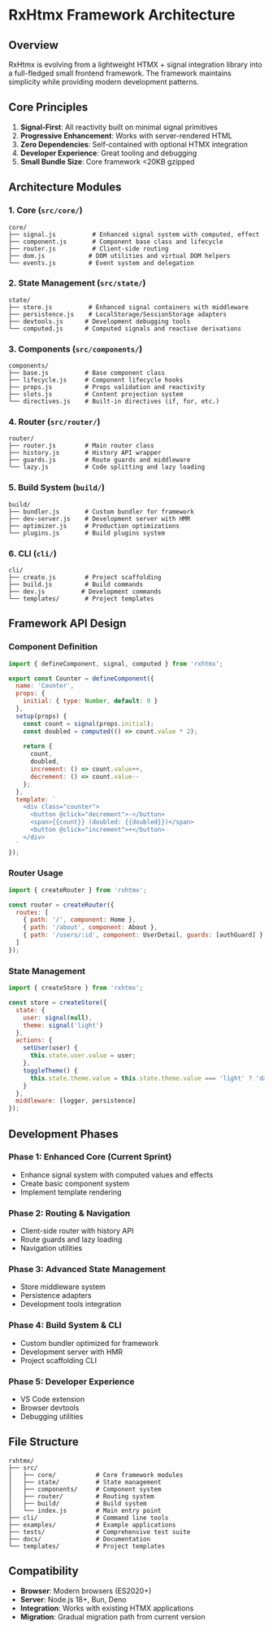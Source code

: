 # RxHtmx Framework Architecture

## Overview
RxHtmx is evolving from a lightweight HTMX + signal integration library into a full-fledged small frontend framework. The framework maintains simplicity while providing modern development patterns.

## Core Principles
1. **Signal-First**: All reactivity built on minimal signal primitives
2. **Progressive Enhancement**: Works with server-rendered HTML
3. **Zero Dependencies**: Self-contained with optional HTMX integration
4. **Developer Experience**: Great tooling and debugging
5. **Small Bundle Size**: Core framework <20KB gzipped

## Architecture Modules

### 1. Core (`src/core/`)
```
core/
├── signal.js          # Enhanced signal system with computed, effect
├── component.js       # Component base class and lifecycle
├── router.js          # Client-side routing
├── dom.js            # DOM utilities and virtual DOM helpers
└── events.js         # Event system and delegation
```

### 2. State Management (`src/state/`)
```
state/
├── store.js          # Enhanced signal containers with middleware
├── persistence.js    # LocalStorage/SessionStorage adapters
├── devtools.js      # Development debugging tools
└── computed.js      # Computed signals and reactive derivations
```

### 3. Components (`src/components/`)
```
components/
├── base.js          # Base component class
├── lifecycle.js     # Component lifecycle hooks
├── props.js         # Props validation and reactivity
├── slots.js         # Content projection system
└── directives.js    # Built-in directives (if, for, etc.)
```

### 4. Router (`src/router/`)
```
router/
├── router.js        # Main router class
├── history.js       # History API wrapper
├── guards.js        # Route guards and middleware
└── lazy.js          # Code splitting and lazy loading
```

### 5. Build System (`build/`)
```
build/
├── bundler.js       # Custom bundler for framework
├── dev-server.js    # Development server with HMR
├── optimizer.js     # Production optimizations
└── plugins.js       # Build plugins system
```

### 6. CLI (`cli/`)
```
cli/
├── create.js        # Project scaffolding
├── build.js         # Build commands
├── dev.js          # Development commands
└── templates/       # Project templates
```

## Framework API Design

### Component Definition
```javascript
import { defineComponent, signal, computed } from 'rxhtmx';

export const Counter = defineComponent({
  name: 'Counter',
  props: {
    initial: { type: Number, default: 0 }
  },
  setup(props) {
    const count = signal(props.initial);
    const doubled = computed(() => count.value * 2);
    
    return {
      count,
      doubled,
      increment: () => count.value++,
      decrement: () => count.value--
    };
  },
  template: `
    <div class="counter">
      <button @click="decrement">-</button>
      <span>{{count}} (doubled: {{doubled}})</span>
      <button @click="increment">+</button>
    </div>
  `
});
```

### Router Usage
```javascript
import { createRouter } from 'rxhtmx';

const router = createRouter({
  routes: [
    { path: '/', component: Home },
    { path: '/about', component: About },
    { path: '/users/:id', component: UserDetail, guards: [authGuard] }
  ]
});
```

### State Management
```javascript
import { createStore } from 'rxhtmx';

const store = createStore({
  state: {
    user: signal(null),
    theme: signal('light')
  },
  actions: {
    setUser(user) {
      this.state.user.value = user;
    },
    toggleTheme() {
      this.state.theme.value = this.state.theme.value === 'light' ? 'dark' : 'light';
    }
  },
  middleware: [logger, persistence]
});
```

## Development Phases

### Phase 1: Enhanced Core (Current Sprint)
- Enhance signal system with computed values and effects
- Create basic component system
- Implement template rendering

### Phase 2: Routing & Navigation
- Client-side router with history API
- Route guards and lazy loading
- Navigation utilities

### Phase 3: Advanced State Management
- Store middleware system
- Persistence adapters
- Development tools integration

### Phase 4: Build System & CLI
- Custom bundler optimized for framework
- Development server with HMR
- Project scaffolding CLI

### Phase 5: Developer Experience
- VS Code extension
- Browser devtools
- Debugging utilities

## File Structure
```
rxhtmx/
├── src/
│   ├── core/           # Core framework modules
│   ├── state/          # State management
│   ├── components/     # Component system
│   ├── router/         # Routing system
│   ├── build/          # Build system
│   └── index.js        # Main entry point
├── cli/                # Command line tools
├── examples/           # Example applications
├── tests/              # Comprehensive test suite
├── docs/               # Documentation
└── templates/          # Project templates
```

## Compatibility
- **Browser**: Modern browsers (ES2020+)
- **Server**: Node.js 18+, Bun, Deno
- **Integration**: Works with existing HTMX applications
- **Migration**: Gradual migration path from current version